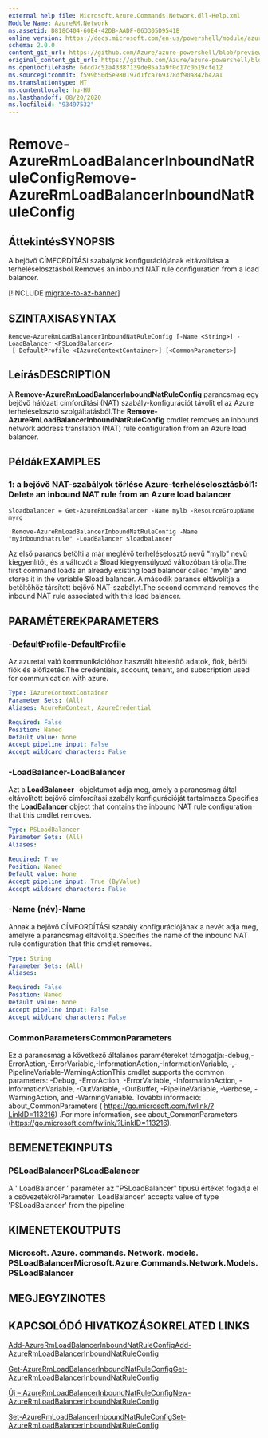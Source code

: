 ```yaml
---
external help file: Microsoft.Azure.Commands.Network.dll-Help.xml
Module Name: AzureRM.Network
ms.assetid: D818C404-60E4-42DB-AADF-063305D9541B
online version: https://docs.microsoft.com/en-us/powershell/module/azurerm.network/remove-azurermloadbalancerinboundnatruleconfig
schema: 2.0.0
content_git_url: https://github.com/Azure/azure-powershell/blob/preview/src/ResourceManager/Network/Commands.Network/help/Remove-AzureRmLoadBalancerInboundNatRuleConfig.md
original_content_git_url: https://github.com/Azure/azure-powershell/blob/preview/src/ResourceManager/Network/Commands.Network/help/Remove-AzureRmLoadBalancerInboundNatRuleConfig.md
ms.openlocfilehash: 6dcd7c51a43387139de85a3a9f0c17c0b19cfe12
ms.sourcegitcommit: f599b50d5e980197d1fca769378df90a842b42a1
ms.translationtype: MT
ms.contentlocale: hu-HU
ms.lasthandoff: 08/20/2020
ms.locfileid: "93497532"
---
```

# <span data-ttu-id="bbbbf-101">Remove-AzureRmLoadBalancerInboundNatRuleConfig</span><span class="sxs-lookup"><span data-stu-id="bbbbf-101">Remove-AzureRmLoadBalancerInboundNatRuleConfig</span></span>

## <span data-ttu-id="bbbbf-102">Áttekintés</span><span class="sxs-lookup"><span data-stu-id="bbbbf-102">SYNOPSIS</span></span>
<span data-ttu-id="bbbbf-103">A bejövő CÍMFORDÍTÁSi szabályok konfigurációjának eltávolítása a terheléselosztásból.</span><span class="sxs-lookup"><span data-stu-id="bbbbf-103">Removes an inbound NAT rule configuration from a load balancer.</span></span>

[!INCLUDE [migrate-to-az-banner](../../includes/migrate-to-az-banner.md)]

## <span data-ttu-id="bbbbf-104">SZINTAXISA</span><span class="sxs-lookup"><span data-stu-id="bbbbf-104">SYNTAX</span></span>

```
Remove-AzureRmLoadBalancerInboundNatRuleConfig [-Name <String>] -LoadBalancer <PSLoadBalancer>
 [-DefaultProfile <IAzureContextContainer>] [<CommonParameters>]
```

## <span data-ttu-id="bbbbf-105">Leírás</span><span class="sxs-lookup"><span data-stu-id="bbbbf-105">DESCRIPTION</span></span>
<span data-ttu-id="bbbbf-106">A **Remove-AzureRmLoadBalancerInboundNatRuleConfig** parancsmag egy bejövő hálózati címfordítási (NAT) szabály-konfigurációt távolít el az Azure terheléselosztó szolgáltatásból.</span><span class="sxs-lookup"><span data-stu-id="bbbbf-106">The **Remove-AzureRmLoadBalancerInboundNatRuleConfig** cmdlet removes an inbound network address translation (NAT) rule configuration from an Azure load balancer.</span></span>

## <span data-ttu-id="bbbbf-107">Példák</span><span class="sxs-lookup"><span data-stu-id="bbbbf-107">EXAMPLES</span></span>

### <span data-ttu-id="bbbbf-108">1: a bejövő NAT-szabályok törlése Azure-terheléselosztásból</span><span class="sxs-lookup"><span data-stu-id="bbbbf-108">1: Delete an inbound NAT rule from an Azure load balancer</span></span>
```
$loadbalancer = Get-AzureRmLoadBalancer -Name mylb -ResourceGroupName myrg

 Remove-AzureRmLoadBalancerInboundNatRuleConfig -Name "myinboundnatrule" -LoadBalancer $loadbalancer
```

<span data-ttu-id="bbbbf-109">Az első parancs betölti a már meglévő terheléselosztó nevű "mylb" nevű kiegyenlítőt, és a változót a $load kiegyensúlyozó változóban tárolja.</span><span class="sxs-lookup"><span data-stu-id="bbbbf-109">The first command loads an already existing load balancer called "mylb" and stores it in the variable $load balancer.</span></span> <span data-ttu-id="bbbbf-110">A második parancs eltávolítja a betöltőhöz társított bejövő NAT-szabályt.</span><span class="sxs-lookup"><span data-stu-id="bbbbf-110">The second command removes the inbound NAT rule associated with this load balancer.</span></span>

## <span data-ttu-id="bbbbf-111">PARAMÉTEREK</span><span class="sxs-lookup"><span data-stu-id="bbbbf-111">PARAMETERS</span></span>

### <span data-ttu-id="bbbbf-112">-DefaultProfile</span><span class="sxs-lookup"><span data-stu-id="bbbbf-112">-DefaultProfile</span></span>
<span data-ttu-id="bbbbf-113">Az azuretal való kommunikációhoz használt hitelesítő adatok, fiók, bérlői fiók és előfizetés.</span><span class="sxs-lookup"><span data-stu-id="bbbbf-113">The credentials, account, tenant, and subscription used for communication with azure.</span></span>

```yaml
Type: IAzureContextContainer
Parameter Sets: (All)
Aliases: AzureRmContext, AzureCredential

Required: False
Position: Named
Default value: None
Accept pipeline input: False
Accept wildcard characters: False
```

### <span data-ttu-id="bbbbf-114">-LoadBalancer</span><span class="sxs-lookup"><span data-stu-id="bbbbf-114">-LoadBalancer</span></span>
<span data-ttu-id="bbbbf-115">Azt a **LoadBalancer** -objektumot adja meg, amely a parancsmag által eltávolított bejövő címfordítási szabály konfigurációját tartalmazza.</span><span class="sxs-lookup"><span data-stu-id="bbbbf-115">Specifies the **LoadBalancer** object that contains the inbound NAT rule configuration that this cmdlet removes.</span></span>

```yaml
Type: PSLoadBalancer
Parameter Sets: (All)
Aliases: 

Required: True
Position: Named
Default value: None
Accept pipeline input: True (ByValue)
Accept wildcard characters: False
```

### <span data-ttu-id="bbbbf-116">-Name (név)</span><span class="sxs-lookup"><span data-stu-id="bbbbf-116">-Name</span></span>
<span data-ttu-id="bbbbf-117">Annak a bejövő CÍMFORDÍTÁSi szabály konfigurációjának a nevét adja meg, amelyre a parancsmag eltávolítja.</span><span class="sxs-lookup"><span data-stu-id="bbbbf-117">Specifies the name of the inbound NAT rule configuration that this cmdlet removes.</span></span>

```yaml
Type: String
Parameter Sets: (All)
Aliases: 

Required: False
Position: Named
Default value: None
Accept pipeline input: False
Accept wildcard characters: False
```

### <span data-ttu-id="bbbbf-118">CommonParameters</span><span class="sxs-lookup"><span data-stu-id="bbbbf-118">CommonParameters</span></span>
<span data-ttu-id="bbbbf-119">Ez a parancsmag a következő általános paramétereket támogatja:-debug,-ErrorAction,-ErrorVariable,-InformationAction,-InformationVariable,-,-PipelineVariable-WarningAction</span><span class="sxs-lookup"><span data-stu-id="bbbbf-119">This cmdlet supports the common parameters: -Debug, -ErrorAction, -ErrorVariable, -InformationAction, -InformationVariable, -OutVariable, -OutBuffer, -PipelineVariable, -Verbose, -WarningAction, and -WarningVariable.</span></span> <span data-ttu-id="bbbbf-120">További információ: about_CommonParameters ( https://go.microsoft.com/fwlink/?LinkID=113216) .</span><span class="sxs-lookup"><span data-stu-id="bbbbf-120">For more information, see about_CommonParameters (https://go.microsoft.com/fwlink/?LinkID=113216).</span></span>

## <span data-ttu-id="bbbbf-121">BEMENETEK</span><span class="sxs-lookup"><span data-stu-id="bbbbf-121">INPUTS</span></span>

### <span data-ttu-id="bbbbf-122">PSLoadBalancer</span><span class="sxs-lookup"><span data-stu-id="bbbbf-122">PSLoadBalancer</span></span>
<span data-ttu-id="bbbbf-123">A ' LoadBalancer ' paraméter az "PSLoadBalancer" típusú értéket fogadja el a csővezetékről</span><span class="sxs-lookup"><span data-stu-id="bbbbf-123">Parameter 'LoadBalancer' accepts value of type 'PSLoadBalancer' from the pipeline</span></span>

## <span data-ttu-id="bbbbf-124">KIMENETEK</span><span class="sxs-lookup"><span data-stu-id="bbbbf-124">OUTPUTS</span></span>

### <span data-ttu-id="bbbbf-125">Microsoft. Azure. commands. Network. models. PSLoadBalancer</span><span class="sxs-lookup"><span data-stu-id="bbbbf-125">Microsoft.Azure.Commands.Network.Models.PSLoadBalancer</span></span>

## <span data-ttu-id="bbbbf-126">MEGJEGYZI</span><span class="sxs-lookup"><span data-stu-id="bbbbf-126">NOTES</span></span>

## <span data-ttu-id="bbbbf-127">KAPCSOLÓDÓ HIVATKOZÁSOK</span><span class="sxs-lookup"><span data-stu-id="bbbbf-127">RELATED LINKS</span></span>

[<span data-ttu-id="bbbbf-128">Add-AzureRmLoadBalancerInboundNatRuleConfig</span><span class="sxs-lookup"><span data-stu-id="bbbbf-128">Add-AzureRmLoadBalancerInboundNatRuleConfig</span></span>](./Add-AzureRmLoadBalancerInboundNatRuleConfig.md)

[<span data-ttu-id="bbbbf-129">Get-AzureRmLoadBalancerInboundNatRuleConfig</span><span class="sxs-lookup"><span data-stu-id="bbbbf-129">Get-AzureRmLoadBalancerInboundNatRuleConfig</span></span>](./Get-AzureRmLoadBalancerInboundNatRuleConfig.md)

[<span data-ttu-id="bbbbf-130">Új – AzureRmLoadBalancerInboundNatRuleConfig</span><span class="sxs-lookup"><span data-stu-id="bbbbf-130">New-AzureRmLoadBalancerInboundNatRuleConfig</span></span>](./New-AzureRmLoadBalancerInboundNatRuleConfig.md)

[<span data-ttu-id="bbbbf-131">Set-AzureRmLoadBalancerInboundNatRuleConfig</span><span class="sxs-lookup"><span data-stu-id="bbbbf-131">Set-AzureRmLoadBalancerInboundNatRuleConfig</span></span>](./Set-AzureRmLoadBalancerInboundNatRuleConfig.md)


